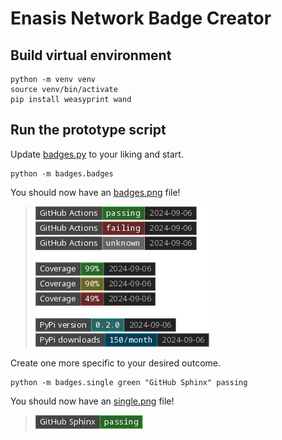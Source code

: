 # Enasis Network Badge Creator

## Build virtual environment
```shell
python -m venv venv
source venv/bin/activate
pip install weasyprint wand
```

## Run the prototype script
Update [badges.py](badges.py) to your liking and start.
```
python -m badges.badges
```
You should now have an [badges.png](badges.png) file!

> <img src="badges.png">

Create one more specific to your desired outcome.
```
python -m badges.single green "GitHub Sphinx" passing
```
You should now have an [single.png](single.png) file!

> <img src="single.png">
